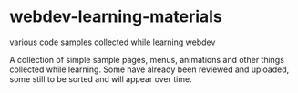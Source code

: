 # webdev-learning-materials
various code samples collected while learning webdev

A collection of simple sample pages, menus, animations and other things collected while learning. Some have already been reviewed and uploaded, some still to be sorted and will appear over time.
